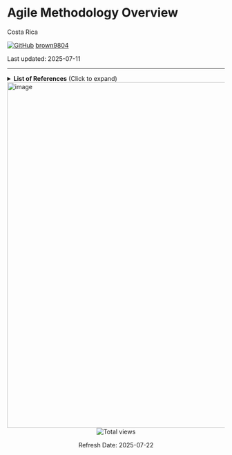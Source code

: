 # Agile Methodology Overview 

Costa Rica

[![GitHub](https://img.shields.io/badge/--181717?logo=github&logoColor=ffffff)](https://github.com/)
[brown9804](https://github.com/brown9804)

Last updated: 2025-07-11

----------

<details>
<summary><b>List of References</b> (Click to expand)</summary>

- [The Basics](https://www.linkedin.com/learning/scrum-the-basics/practicing-scrum-in-your-work-environment?u=2095204)
- [Agile Methodology](https://medium.com/@abeythilakeudara3/agile-methodology-106270809c99)
- [Agile Product Owner Role: Foundations](https://www.linkedin.com/learning/agile-product-owner-role-foundations/welcome?u=2095204)
- [Scrum: Advanced](https://www.linkedin.com/learning/scrum-advanced/move-your-scrum-team-into-high-gear?u=2095204)
- [Learning Jira Software](https://www.linkedin.com/learning/scrum-advanced/move-your-scrum-team-into-high-gear?u=2095204)

</details>

<img width="800" alt="image" src="https://miro.medium.com/v2/resize:fit:1400/format:webp/1*GtEtKSrRQtLhx_gffxFhSA.png">

<!-- START BADGE -->
<div align="center">
  <img src="https://img.shields.io/badge/Total%20views-1276-limegreen" alt="Total views">
  <p>Refresh Date: 2025-07-22</p>
</div>
<!-- END BADGE -->
